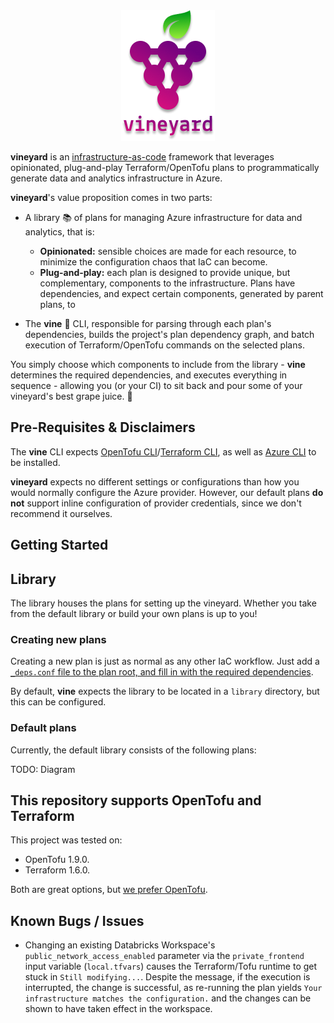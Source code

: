 <div align="center">
  <img src="./docs/assets/logo.png">
</div>

**vineyard** is an [infrastructure-as-code](https://www.hashicorp.com/en/resources/what-is-infrastructure-as-code) framework that leverages opinionated, plug-and-play Terraform/OpenTofu
plans to programmatically generate data and analytics infrastructure in Azure.

**vineyard**'s value proposition comes in two parts:

- A library 📚 of plans for managing Azure infrastructure for data and analytics, that is:

  - **Opinionated:** sensible choices are made for each resource, to minimize the configuration chaos that IaC can become.
  - **Plug-and-play:** each plan is designed to provide unique, but complementary, components to the infrastructure. Plans have dependencies, and expect certain components, generated by parent plans, to

- The **vine** 🍃 CLI, responsible for parsing through each plan's dependencies, builds the project's plan dependency graph, and batch execution of Terraform/OpenTofu commands on the selected plans.

You simply choose which components to include from the library - **vine** determines the required dependencies, and executes everything in sequence - allowing you (or your CI) to sit back and pour some of your vineyard's best grape juice. 🍷

## Pre-Requisites & Disclaimers

The **vine** CLI expects [OpenTofu CLI](https://opentofu.org/docs/intro/install/)/[Terraform CLI](https://developer.hashicorp.com/terraform/tutorials/aws-get-started/install-cli), as well as [Azure CLI](https://learn.microsoft.com/en-us/cli/azure/install-azure-cli-linux?pivots=apt) to be installed.

**vineyard** expects no different settings or configurations than how you would normally configure the Azure provider. However, our default plans **do not** support inline configuration of provider credentials, since we don't recommend it ourselves.

## Getting Started



## Library

The library houses the plans for setting up the vineyard. Whether you take from the default library or build your own plans is up to you!

### Creating new plans

Creating a new plan is just as normal as any other IaC workflow. Just add a [`_deps.conf` file to the plan root, and fill in with the required dependencies](./docs/dependency_configuration.md).

By default, **vine** expects the library to be located in a `library` directory, but this can be configured.

### Default plans

Currently, the default library consists of the following plans:

TODO: Diagram

## This repository supports OpenTofu and Terraform

This project was tested on:

- OpenTofu 1.9.0.
- Terraform 1.6.0.

Both are great options, but [we prefer OpenTofu](./docs/opentofu-vs-terraform.md).

## Known Bugs / Issues

- Changing an existing Databricks Workspace's `public_network_access_enabled` parameter via the `private_frontend` input variable (`local.tfvars`) causes the Terraform/Tofu runtime to get stuck in `Still modifying...`. Despite the message, if the execution is interrupted, the change is successful, as re-running the plan yields `Your infrastructure matches the configuration.` and the changes can be shown to have taken effect in the workspace.
